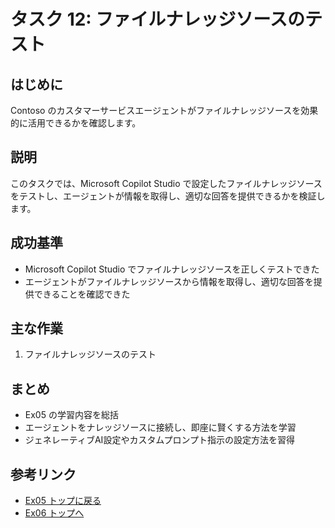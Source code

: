 # タスク 12: ファイルナレッジソースのテスト

## はじめに
Contoso のカスタマーサービスエージェントがファイルナレッジソースを効果的に活用できるかを確認します。

## 説明
このタスクでは、Microsoft Copilot Studio で設定したファイルナレッジソースをテストし、エージェントが情報を取得し、適切な回答を提供できるかを検証します。

## 成功基準
- Microsoft Copilot Studio でファイルナレッジソースを正しくテストできた
- エージェントがファイルナレッジソースから情報を取得し、適切な回答を提供できることを確認できた

## 主な作業
1. ファイルナレッジソースのテスト

## まとめ
- Ex05 の学習内容を総括
- エージェントをナレッジソースに接続し、即座に賢くする方法を学習
- ジェネレーティブAI設定やカスタムプロンプト指示の設定方法を習得

## 参考リンク
- [Ex05 トップに戻る](./Ex05.ja.md)
- [Ex06 トップへ](../Ex06/Ex06.ja.md)
